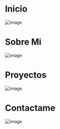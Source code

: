 # Inicio

![image](https://github.com/user-attachments/assets/5d48cff5-eaf9-42b7-9497-250caece5e66)

# Sobre Mi

![image](https://github.com/user-attachments/assets/361eb5bd-dd0d-49dc-9d09-6949f3baf31f)

# Proyectos

![image](https://github.com/user-attachments/assets/da6febdc-c3f3-4281-822e-efb9688a8547)

# Contactame

![image](https://github.com/user-attachments/assets/e3850420-ba17-48ec-9a92-fad76c098bea)

